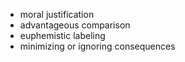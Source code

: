  - moral justification
 - advantageous comparison
 - euphemistic labeling
 - minimizing or ignoring consequences
